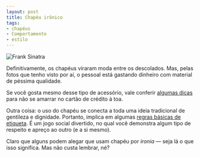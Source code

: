 ```yaml
---
layout: post
title: Chapéu irônico
tags:
- chapéus
- Comportamento
- estilo
---
```


![Frank Sinatra](http://www.caosordenado.com/wp-content/uploads/2011/10/sinatra.png)

Definitivamente, os chapéus viraram moda entre os descolados. Mas, pelas fotos que tenho visto por aí, o pessoal está gastando dinheiro com material de péssima qualidade.

Se você gosta mesmo desse tipo de acessório, vale conferir [algumas dicas](http://putthison.com/post/11397306167/q-and-answer-what-makes-a-quality-mens-hat-ian) para não se amarrar no cartão de crédito à toa.

Outra coisa: o uso do chapéu se conecta a toda uma ideia tradicional de gentileza e dignidade. Portanto, implica em algumas [regras básicas de etiqueta](http://www.askandyaboutclothes.com/Clothes%20Articles/etiquette_for_hats_and_caps.htm). É um jogo social divertido, no qual você demonstra algum tipo de respeito e apreço ao outro (e a si mesmo).

Claro que alguns podem alegar que usam chapéu por _ironia_ — seja lá o que isso significa. Mas não custa lembrar, né?
